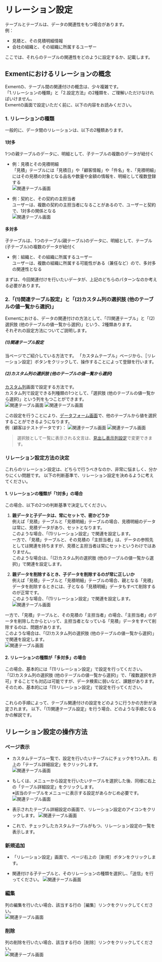 # リレーション設定
テーブルとテーブルは、データの関連性をもつ場合があります。  
例：
- 見積と、その見積明細情報  
- 会社の組織と、その組織に所属するユーザー  

ここでは、それらのテーブルの関連性をどのように設定するか、記載します。

## Exmentにおけるリレーションの概念
Exmentの、テーブル間の関連付けの概念は、少々複雑です。  
「1.リレーションの種類」と「2.設定方法」の2種類を、ご理解いただけなければいけません。  
Exmentの画面で設定いただく前に、以下の内容をお読みください。

### 1. リレーションの種類
一般的に、データ間のリレーションは、以下の2種類あります。  
#### 1対多
1つの親テーブルのデータに、明細として、子テーブルの複数のデータが紐付く   

- 例：見積とその見積明細  
「見積」テーブルには「見積日」や「顧客情報」や「件名」を、「見積明細」にはその見積の対象となる品名や数量や金額の情報を、明細として複数登録する  
![関連テーブル画面](img/relation/relation_1_n_1.png)

- 例：契約と、その契約の主担当者  
ユーザーは、複数の契約の主担当者になることがあるので、ユーザーと契約で、1対多の関係となる  
![関連テーブル画面](img/relation/relation_1_n_2.png)


#### 多対多
子テーブルは、1つのテーブル(親テーブル)のデータに、明細として、テーブル(子テーブル)の複数のデータが紐付く  

- 例：組織と、その組織に所属するユーザー  
ユーザーは、複数の組織に所属する可能性がある（兼任など）ので、多対多の関連性となる  
  
まずは、今回関連付けを行いたいデータが、上記のどちらのパターンなのか考える必要があります。  

### 2.「(1)関連テーブル設定」と「(2)カスタム列の選択肢 (他のテーブルの値一覧から選択)」
Exmentにおける、データの関連付けの方法として、「(1)関連テーブル」と「(2)選択肢 (他のテーブルの値一覧から選択)」という、2種類あります。  
それぞれの設定方法についてご説明します。

##### (1)関連テーブル設定
当ページでご紹介している方法です。
「カスタムテーブル」ページから、［リレーション設定］ボタンをクリックして、操作することによって登録を行います。    

##### (2)カスタム列の選択肢 (他のテーブルの値一覧から選択)
[カスタム列](/ja/column)画面で設定する方法です。  
カスタム列で設定できる列種類の1つとして、「選択肢 (他のテーブルの値一覧から選択)」という列をもつことができます。  
![関連テーブル画面](img/relation/relation_select_table1.png)
![関連テーブル画面](img/relation/relation_select_table2.png)

この設定を行うことにより、[データフォーム画面](/ja/data_form)で、他のテーブルから値を選択することができるようになります。  
例（顧客はテストデータです）：
![関連テーブル画面](img/relation/relation_select_table3.png)
![関連テーブル画面](img/relation/relation_select_table4.png)

>選択肢として一覧に表示される文言は、[見出し表示列設定](/ja/table#見出し表示列設定)で変更できます。

### リレーション設定方法の決定
これらのリレーション設定は、どちらで行うべきなのか、非常に悩ましく、分かりにくい問題です。
以下の判断基準で、リレーション設定を決めるように考えてください。

#### 1. リレーションの種類が「1対多」の場合
この場合、以下の2つの判断基準で決定してください。
1. **親データと子データは、常にセットで、密かどうか**  
例えば「見積」テーブルと「見積明細」テーブルの場合、見積明細のデータは常に、見積データがあり、セットとなります。  
このような場合、「(1)リレーション設定」で関連を設定します。  
一方で、「見積」テーブルと、その見積の「主担当者」は、データの参照先としては関連を持ちますが、見積と主担当者は常にセットというわけではありません。  
このような場合は、「(2)カスタム列の選択肢 (他のテーブルの値一覧から選択)」で関連を設定します。  

2. **親データを削除するとき、子データを削除するのが常に正しいか**  
例えば「見積」テーブルと「見積明細」テーブルの場合、親となる「見積」データを削除するときには、子となる「見積明細」データもすべて削除するのが正常です。  
このような場合、「(1)リレーション設定」で関連を設定します。  
![関連テーブル画面](img/relation/relation_1_n_1_delete.png)

一方で、「見積」テーブルと、その見積の「主担当者」の場合、「主担当者」のデータを削除したからといって、主担当者となっている「見積」データをすべて削除するのは、問題があります。  
このような場合は、「(2)カスタム列の選択肢 (他のテーブルの値一覧から選択)」で関連を設定します。  
![関連テーブル画面](img/relation/relation_1_n_2_delete.png)


#### 2. リレーションの種類が「多対多」の場合
この場合、基本的には「(1)リレーション設定」で設定を行ってください。  
「(2)カスタム列の選択肢 (他のテーブルの値一覧から選択)」で、「複数選択を許可」することでも対応は可能ですが、データ検索に弱いなど、課題があります。  
そのため、基本的には「(1)リレーション設定」で設定を行ってください。  

<br />  
これらの手順によって、テーブル関連付けの設定をどのように行うかの方針が決定されます。  
以下、「(1)関連テーブル設定」を行う場合、どのような手順となるかの解説です。  

## リレーション設定の操作方法

### ページ表示
- カスタムテーブル一覧で、設定を行いたいテーブルにチェックを1つ入れ、右上の「テーブル詳細設定」をクリックします。  
![関連テーブル画面](img/relation/relation_grid3.png)
- もしくは、メニューから設定を行いたいテーブルを選択した後、同様に右上の「テーブル詳細設定」をクリックします。  
※該当のテーブルをメニューに表示する設定があらかじめ必要です。  
![関連テーブル画面](img/relation/relation_grid4.png)
- 表示されたテーブル詳細設定の画面で、リレーション設定のアイコンをクリックします。
![関連テーブル画面](img/relation/relation_grid5.png)

- これで、チェックしたカスタムテーブルがもつ、リレーション設定の一覧を表示します。  


### 新規追加
- 「リレーション設定」画面で、ページ右上の［新規］ボタンをクリックします。

- 関連付ける子テーブルと、そのリレーションの種類を選択し、「送信」を行ってください。
![関連テーブル画面](img/relation/relation_new2.png)  

### 編集
列の編集を行いたい場合、該当する行の［編集］リンクをクリックしてください。  
![関連テーブル画面](img/relation/relation_edit.png)  

### 削除
列の削除を行いたい場合、該当する行の［削除］リンクをクリックしてください。  
![関連テーブル画面](img/relation/relation_delete.png)  
